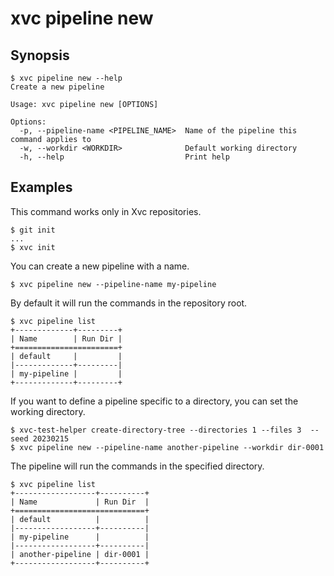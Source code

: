 # xvc pipeline new

## Synopsis

```console
$ xvc pipeline new --help
Create a new pipeline

Usage: xvc pipeline new [OPTIONS]

Options:
  -p, --pipeline-name <PIPELINE_NAME>  Name of the pipeline this command applies to
  -w, --workdir <WORKDIR>              Default working directory
  -h, --help                           Print help

```

## Examples

This command works only in Xvc repositories.

```console
$ git init
...
$ xvc init
```

You can create a new pipeline with a name.

```console
$ xvc pipeline new --pipeline-name my-pipeline

```

By default it will run the commands in the repository root.

```console
$ xvc pipeline list
+-------------+---------+
| Name        | Run Dir |
+=======================+
| default     |         |
|-------------+---------|
| my-pipeline |         |
+-------------+---------+

```

If you want to define a pipeline specific to a directory, you can set the working directory.

```console
$ xvc-test-helper create-directory-tree --directories 1 --files 3  --seed 20230215
$ xvc pipeline new --pipeline-name another-pipeline --workdir dir-0001

```

The pipeline will run the commands in the specified directory.

```console
$ xvc pipeline list
+------------------+----------+
| Name             | Run Dir  |
+=============================+
| default          |          |
|------------------+----------|
| my-pipeline      |          |
|------------------+----------|
| another-pipeline | dir-0001 |
+------------------+----------+

```
